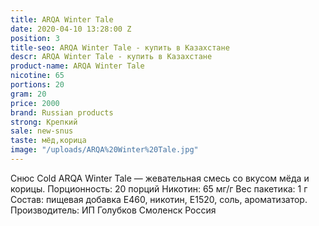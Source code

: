 ```yaml
---
title: ARQA Winter Tale
date: 2020-04-10 13:28:00 Z
position: 3
title-seo: ARQA Winter Tale - купить в Казахстане
descr: ARQA Winter Tale - купить в Казахстане
product-name: ARQA Winter Tale
nicotine: 65
portions: 20
gram: 20
price: 2000
brand: Russian products
strong: Крепкий
sale: new-snus
taste: мёд,корица
image: "/uploads/ARQA%20Winter%20Tale.jpg"
---
```


Снюс Cold ARQA Winter Tale — жевательная смесь со вкусом  мёда и корицы. Порционность: 20 порций Никотин: 65 мг/г Вес пакетика: 1 г Состав: пищевая добавка E460, никотин, E1520, соль, ароматизатор. Производитель: ИП Голубков Смоленск Россия